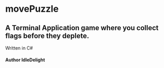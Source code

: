# movePuzzle
## A Terminal Application game where you collect flags before they deplete. 
Written in C#


#### Author IdleDelight
